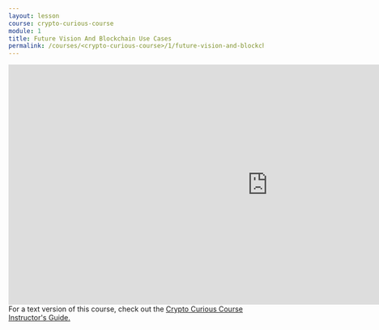 ```yaml
---
layout: lesson
course: crypto-curious-course
module: 1
title: Future Vision And Blockchain Use Cases
permalink: /courses/<crypto-curious-course>/1/future-vision-and-blockchain-use-cases
---
```


<iframe src="https://www.youtube.com/embed/xoBl4xEXLno" width="1024" height="475" frameborder="0" allowfullscreen="allowfullscreen"></iframe>

<span class="openingParagraph">
For a text version of this course, check out the <a href="https://ccc.weteachblockchain.org/">Crypto Curious Course Instructor's Guide.</a>
</span>